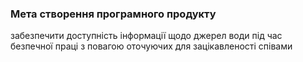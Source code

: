 ### Мета створення програмного продукту

забезпечити доступність інформації щодо джерел води під час безпечної праці з повагою оточуючих для зацікавленості співами
